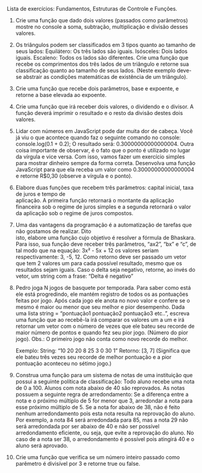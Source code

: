 Lista de exercícios: Fundamentos, Estruturas de Controle e Funções.

1.  Crie uma função que dado dois valores (passados como parâmetros) mostre no console a soma,
    subtração, multiplicação e divisão desses valores.

2.  Os triângulos podem ser classificados em 3 tipos quanto ao tamanho de seus lados:
    Equilátero: Os três lados são iguais. Isósceles: Dois lados iguais. Escaleno: Todos os lados
    são diferentes. Crie uma função que recebe os comprimentos dos três lados de um triângulo e
    retorne sua classificação quanto ao tamanho de seus lados. (Neste exemplo deve-se abstrair as condições matemáticas de existência de um triângulo).

3.  Crie uma função que recebe dois parâmetros, base e expoente, e retorne a base elevada ao
    expoente.

4.  Crie uma função que irá receber dois valores, o dividendo e o divisor. A função deverá imprimir
    o resultado e o resto da divisão destes dois valores.

5.  Lidar com números em JavaScript pode dar muita dor de cabeça. Você já viu o que acontece quando
    faz o seguinte comando no console: console.log(0.1 + 0.2); O resultado será: 0.30000000000000004. Outra coisa importante de observar, é o fato que o ponto é utilizado no lugar da vírgula e vice versa. Com isso, vamos fazer um exercício simples para mostrar dinheiro sempre da forma correta. Desenvolva uma função JavaScript para que ela receba um valor como 0.30000000000000004 e retorne
    R$0,30 (observe a vírgula e o ponto).

6.  Elabore duas funções que recebem três parâmetros: capital inicial, taxa de juros e tempo de  
    aplicação. A primeira função retornará o montante da aplicação financeira sob o regime de juros simples e a segunda retornará o valor da aplicação sob o regime de juros compostos.

7.  Uma das vantagens da programação é a automatização de tarefas que não gostamos de realizar. Dito  
    isto, elabore uma função cujo objetivo é resolver a fórmula de Bhaskara. Para isso, sua função
    deve receber três parâmetros, “ax2”, “bx” e “c”, de tal modo que na equação: 3x² - 5x + 12 os valores seriam respectivamente: 3, -5, 12. Como retorno deve ser passado um vetor que tem 2
    valores um para cada possível resultado, mesmo que os resultados sejam iguais. Caso o delta seja negativo, retorne, ao invés do vetor, um string com a frase: “Delta é negativo”

8.  Pedro joga N jogos de basquete por temporada. Para saber como está ele está progredindo, ele
    mantém registro de todos os as pontuações feitas por jogo. Após cada jogo ele anota no novo valor
    e confere se o mesmo é maior ou menor que seu melhor e pior desempenho.
    Dada uma lista string = “pontuação1 pontuação2 pontuação3 etc..”, escreva uma função que ao recebê-la irá comparar os valores um a um e irá retornar um vetor com o número de vezes que ele bateu seu recorde de maior número de pontos e quando fez seu pior jogo. (Número do pior jogo).
    Obs.: O primeiro jogo não conta como novo recorde do melhor.

    Exemplo:
    String: “10 20 20 8 25 3 0 30 1” Retorno: [3, 7] (Significa que ele bateu três vezes seu recorde
    de melhor pontuação e a pior pontuação aconteceu no sétimo jogo.)

9.  Construa uma função para um sistema de notas de uma instituição que possui a seguinte política de
    classificação: Todo aluno recebe uma nota de 0 a 100. Alunos com nota abaixo de 40 são reprovados. As notas possuem a seguinte regra de arredondamento: Se a diferença entre a nota e o próximo múltiplo de 5 for menor que 3, arredondar a nota para esse próximo múltiplo de 5. Se a nota for abaixo de 38, não é feito nenhum arredondamento pois esta nota resulta na reprovação do aluno. Por exemplo, a nota 84 será arredondada para 85, mas a nota 29 não será arredondada por ser abaixo de
    40 e não ser possível arredondamento eficiente, ou seja, que evite a reprovação do aluno. No caso
    de a nota ser 38, o arredondamento é possível pois atingirá 40 e o aluno será aprovado.

10. Crie uma função que verifica se um número inteiro passado como parêmetro é divisível por 3 e
    retorne true ou false.
